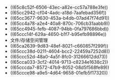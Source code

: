 - ((65c8c52f-6506-43ec-a82e-cc57a788e3fe))
- ((65cc2942-cf04-4adc-a18d-7aafebad356f))
- ((65cc3677-9630-453a-b4db-07ad47f74d91))
- ((65cc4a78-a2e4-40a8-870c-706cb31aabb9))
- ((65cc4945-fefb-4087-94bb-0fa797686bbd))
- ((65ccc14f-629a-4650-b1f7-b95efb98896e))
- 文件/存储空间管理
- ((65ca2639-9d83-48ef-8021-c660857f299f))
- ((65ccc38d-0211-4604-bcc2-22459a7252d8))
- ((65ccc52d-48a0-4a5f-8fc0-31266612dd73))
- ((65cca033-3cf2-4014-9713-c8234e1638c2))
- ((65cccda7-8572-47b9-8052-08d5f568fe89))
- ((65ccce98-a9e5-4d64-9658-01efb5f17320))